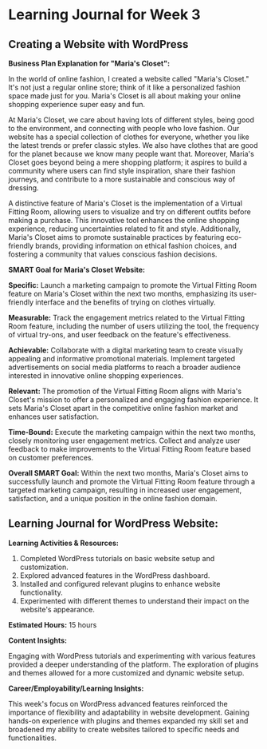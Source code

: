 # Learning Journal for Week 3 

## Creating a Website with WordPress

**Business Plan Explanation for "Maria's Closet":**

In the world of online fashion, I created a website called "Maria's Closet." It's not just a regular online store; think of it like a personalized fashion space made just for you. Maria's Closet is all about making your online shopping experience super easy and fun.

At Maria's Closet, we care about having lots of different styles, being good to the environment, and connecting with people who love fashion. Our website has a special collection of clothes for everyone, whether you like the latest trends or prefer classic styles. We also have clothes that are good for the planet because we know many people want that. Moreover, Maria's Closet goes beyond being a mere shopping platform; it aspires to build a community where users can find style inspiration, share their fashion journeys, and contribute to a more sustainable and conscious way of dressing.

A distinctive feature of Maria's Closet is the implementation of a Virtual Fitting Room, allowing users to visualize and try on different outfits before making a purchase. This innovative tool enhances the online shopping experience, reducing uncertainties related to fit and style. Additionally, Maria's Closet aims to promote sustainable practices by featuring eco-friendly brands, providing information on ethical fashion choices, and fostering a community that values conscious fashion decisions.

**SMART Goal for Maria's Closet Website:**

**Specific:** Launch a marketing campaign to promote the Virtual Fitting Room feature on Maria's Closet within the next two months, emphasizing its user-friendly interface and the benefits of trying on clothes virtually.

**Measurable:** Track the engagement metrics related to the Virtual Fitting Room feature, including the number of users utilizing the tool, the frequency of virtual try-ons, and user feedback on the feature's effectiveness.

**Achievable:** Collaborate with a digital marketing team to create visually appealing and informative promotional materials. Implement targeted advertisements on social media platforms to reach a broader audience interested in innovative online shopping experiences.

**Relevant:** The promotion of the Virtual Fitting Room aligns with Maria's Closet's mission to offer a personalized and engaging fashion experience. It sets Maria's Closet apart in the competitive online fashion market and enhances user satisfaction.

**Time-Bound:** Execute the marketing campaign within the next two months, closely monitoring user engagement metrics. Collect and analyze user feedback to make improvements to the Virtual Fitting Room feature based on customer preferences.

**Overall SMART Goal:** Within the next two months, Maria's Closet aims to successfully launch and promote the Virtual Fitting Room feature through a targeted marketing campaign, resulting in increased user engagement, satisfaction, and a unique position in the online fashion domain.

## Learning Journal for WordPress Website:

**Learning Activities & Resources:**

1. Completed WordPress tutorials on basic website setup and customization.
2. Explored advanced features in the WordPress dashboard.
3. Installed and configured relevant plugins to enhance website functionality.
4. Experimented with different themes to understand their impact on the website's appearance.

**Estimated Hours:** 
15 hours

**Content Insights:**

Engaging with WordPress tutorials and experimenting with various features provided a deeper understanding of the platform. The exploration of plugins and themes allowed for a more customized and dynamic website setup.

**Career/Employability/Learning Insights:**

This week's focus on WordPress advanced features reinforced the importance of flexibility and adaptability in website development. Gaining hands-on experience with plugins and themes expanded my skill set and broadened my ability to create websites tailored to specific needs and functionalities.
